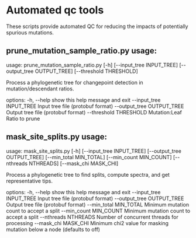 # Automated qc tools
These scripts provide automated QC for reducing the impacts of potentially spurious mutations. 

## prune_mutation_sample_ratio.py usage:
usage: prune_mutation_sample_ratio.py [-h] [--input_tree INPUT_TREE] [--output_tree OUTPUT_TREE] [--threshold THRESHOLD]

Process a phylogenetic tree for changepoint detection in mutation/descendant ratios.

options:
  -h, --help            show this help message and exit
  --input_tree INPUT_TREE
                        Input tree file (protobuf format)
  --output_tree OUTPUT_TREE
                        Output tree file (protobuf format)
  --threshold THRESHOLD
                        Mutation:Leaf Ratio to prune

## mask_site_splits.py usage:
usage: mask_site_splits.py [-h] [--input_tree INPUT_TREE] [--output_tree OUTPUT_TREE] [--min_total MIN_TOTAL] [--min_count MIN_COUNT] [--nthreads NTHREADS] [--mask_chi MASK_CHI]

Process a phylogenetic tree to find splits, compute spectra, and get representative tips.

options:
  -h, --help            show this help message and exit
  --input_tree INPUT_TREE
                        Input tree file (protobuf format)
  --output_tree OUTPUT_TREE
                        Output tree file (protobuf format)
  --min_total MIN_TOTAL
                        Minimum mutation count to accept a split
  --min_count MIN_COUNT
                        Minimum mutation count to accept a split
  --nthreads NTHREADS   Number of concurrent threads for processing
  --mask_chi MASK_CHI   Minimum chi2 value for masking mutation below a node (defaults to off)
